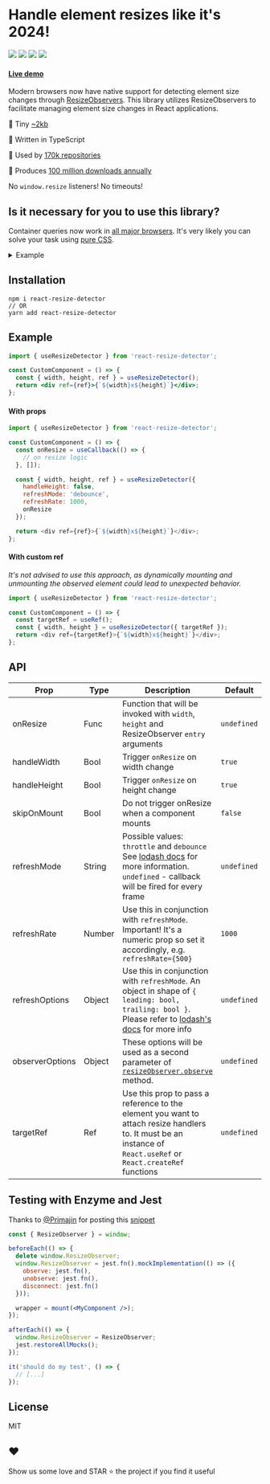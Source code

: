 # Handle element resizes like it's 2024!

<img src="https://img.shields.io/npm/v/react-resize-detector?style=flat-square" /> <img src="https://img.shields.io/npm/l/react-resize-detector?style=flat-square" /> <img src="https://img.shields.io/npm/dm/react-resize-detector?style=flat-square" /> <img src="https://img.shields.io/bundlejs/size/react-resize-detector?style=flat-square" />

#### [Live demo](https://react-resize-detector.vercel.app/)

Modern browsers now have native support for detecting element size changes through [ResizeObservers](https://developer.mozilla.org/en-US/docs/Web/API/ResizeObserver). This library utilizes ResizeObservers to facilitate managing element size changes in React applications.

🐥 Tiny <a href="https://bundlephobia.com/result?p=react-resize-detector" target="__blank">~2kb</a>

🐼 Written in TypeScript

🐠 Used by <a href="https://github.com/maslianok/react-resize-detector/network/dependents" target="__blank">170k repositories</a>

🦄 Produces <a href="https://npmtrends.com/react-resize-detector" target="__blank">100 million downloads annually</a>

No `window.resize` listeners! No timeouts!

## Is it necessary for you to use this library?

Container queries now work in [all major browsers](https://caniuse.com/css-container-queries). It's very likely you can solve your task using [pure CSS](https://developer.mozilla.org/en-US/docs/Web/CSS/CSS_Container_Queries).

<details><summary>Example</summary>

```html
<div class="post">
  <div class="card">
    <h2>Card title</h2>
    <p>Card content</p>
  </div>
</div>
```

```css
.post {
  container-type: inline-size;
}

/* Default heading styles for the card title */
.card h2 {
  font-size: 1em;
}

/* If the container is larger than 700px */
@container (min-width: 700px) {
  .card h2 {
    font-size: 2em;
  }
}
```

</details>

## Installation

```ssh
npm i react-resize-detector
// OR
yarn add react-resize-detector
```

## Example

```jsx
import { useResizeDetector } from 'react-resize-detector';

const CustomComponent = () => {
  const { width, height, ref } = useResizeDetector();
  return <div ref={ref}>{`${width}x${height}`}</div>;
};
```

#### With props

```js
import { useResizeDetector } from 'react-resize-detector';

const CustomComponent = () => {
  const onResize = useCallback(() => {
    // on resize logic
  }, []);

  const { width, height, ref } = useResizeDetector({
    handleHeight: false,
    refreshMode: 'debounce',
    refreshRate: 1000,
    onResize
  });

  return <div ref={ref}>{`${width}x${height}`}</div>;
};
```

#### With custom ref

_It's not advised to use this approach, as dynamically mounting and unmounting the observed element could lead to unexpected behavior._

```js
import { useResizeDetector } from 'react-resize-detector';

const CustomComponent = () => {
  const targetRef = useRef();
  const { width, height } = useResizeDetector({ targetRef });
  return <div ref={targetRef}>{`${width}x${height}`}</div>;
};
```

## API

| Prop            | Type   | Description                                                                                                                                                                                    | Default     |
| --------------- | ------ | ---------------------------------------------------------------------------------------------------------------------------------------------------------------------------------------------- | ----------- |
| onResize        | Func   | Function that will be invoked with `width`, `height` and ResizeObserver `entry` arguments                                                                                                      | `undefined` |
| handleWidth     | Bool   | Trigger `onResize` on width change                                                                                                                                                             | `true`      |
| handleHeight    | Bool   | Trigger `onResize` on height change                                                                                                                                                            | `true`      |
| skipOnMount     | Bool   | Do not trigger onResize when a component mounts                                                                                                                                                | `false`     |
| refreshMode     | String | Possible values: `throttle` and `debounce` See [lodash docs](https://lodash.com/docs#debounce) for more information. `undefined` - callback will be fired for every frame                      | `undefined` |
| refreshRate     | Number | Use this in conjunction with `refreshMode`. Important! It's a numeric prop so set it accordingly, e.g. `refreshRate={500}`                                                                     | `1000`      |
| refreshOptions  | Object | Use this in conjunction with `refreshMode`. An object in shape of `{ leading: bool, trailing: bool }`. Please refer to [lodash's docs](https://lodash.com/docs/4.17.11#throttle) for more info | `undefined` |
| observerOptions | Object | These options will be used as a second parameter of [`resizeObserver.observe`](https://developer.mozilla.org/en-US/docs/Web/API/ResizeObserver/observe) method.                                | `undefined` |
| targetRef       | Ref    | Use this prop to pass a reference to the element you want to attach resize handlers to. It must be an instance of `React.useRef` or `React.createRef` functions                                | `undefined` |

## Testing with Enzyme and Jest

Thanks to [@Primajin](https://github.com/Primajin) for posting this [snippet](https://github.com/maslianok/react-resize-detector/issues/145)

```jsx
const { ResizeObserver } = window;

beforeEach(() => {
  delete window.ResizeObserver;
  window.ResizeObserver = jest.fn().mockImplementation(() => ({
    observe: jest.fn(),
    unobserve: jest.fn(),
    disconnect: jest.fn()
  }));

  wrapper = mount(<MyComponent />);
});

afterEach(() => {
  window.ResizeObserver = ResizeObserver;
  jest.restoreAllMocks();
});

it('should do my test', () => {
  // [...]
});
```

## License

MIT

## ❤️

Show us some love and STAR ⭐ the project if you find it useful
